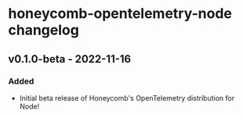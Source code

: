 # honeycomb-opentelemetry-node changelog

## v0.1.0-beta - 2022-11-16

### Added

- Initial beta release of Honeycomb's OpenTelemetry distribution for Node!
